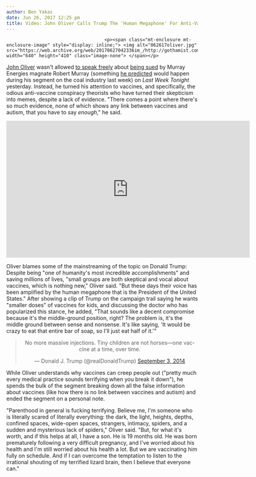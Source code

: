 ```yaml
---
author: Ben Yakas
date: Jun 26, 2017 12:25 pm
title: Video: John Oliver Calls Trump The 'Human Megaphone' For Anti-Vaccine Conspiracies
---
```


	
										<p><span class="mt-enclosure mt-enclosure-image" style="display: inline;"> <img alt="062617oliver.jpg" src="https://web.archive.org/web/20170627042336im_/http://gothamist.com/attachments/byakas/062617oliver.jpg" width="640" height="410" class="image-none"> </span></p>

<p><a href="https://web.archive.org/web/20170627042336/http://gothamist.com/tags/johnoliver">John Oliver</a> wasn&apos;t allowed <a href="https://web.archive.org/web/20170627042336/http://www.thedailybeast.com/john-oliver-muzzled-by-lawyers-wont-address-republican-coal-kings-lawsuit-on-last-week-tonight">to speak freely</a> about <a href="https://web.archive.org/web/20170627042336/http://gothamist.com/2017/06/23/king_of_coal_suing_john_oliver_afte.php">being sued</a> by Murray Energies magnate Robert Murray (something <a href="https://web.archive.org/web/20170627042336/http://gothamist.com/2017/06/19/video_john_oliver_coal.php">he predicted</a> would happen during his segment on the coal industry last week) on <em>Last Week Tonight</em> yesterday. Instead, he turned his attention to vaccines, and specifically, the odious anti-vaccine conspiracy theorists who have turned their skepticism into memes, despite a lack of evidence. &quot;There comes a point where there&apos;s so much evidence, none of which shows any link between vaccines and autism, that you have to say <em>enough</em>,&quot; he said.</p>

<p><iframe width="640" height="360" src="https://web.archive.org/web/20170627042336if_/https://www.youtube.com/embed/7VG_s2PCH_c" frameborder="0" allowfullscreen></iframe></p>

<p>Oliver blames some of the mainstreaming of the topic on Donald Trump: Despite being &quot;one of humanity&apos;s most incredible accomplishments&quot; and saving millions of lives, &quot;small groups are both skeptical and vocal about vaccines, which is nothing new,&quot; Oliver said. &quot;But these days their voice has been amplified by the human megaphone that is the President of the United States.&quot; After showing a clip of Trump on the campaign trail saying he wants &quot;smaller doses&quot; of vaccines for kids, and discussing the doctor who has popularized this stance, he added, &quot;That sounds like a decent compromise because it&apos;s the middle-ground position, right? The problem is, it&apos;s the middle ground between sense and nonsense. It&apos;s like saying, &apos;It would be crazy to eat that entire bar of soap, so I&apos;ll just eat half of it.&apos;&quot;</p>

<center><blockquote class="twitter-tweet" data-lang="en"><p lang="en" dir="ltr">No more massive injections. Tiny children are not horses&#x2014;one vaccine at a time, over time.</p>&#x2014; Donald J. Trump (@realDonaldTrump) <a href="https://web.archive.org/web/20170627042336/https://twitter.com/realDonaldTrump/status/507158396051927041">September 3, 2014</a></blockquote>
<script async src="//web.archive.org/web/20170627042336js_/http://platform.twitter.com/widgets.js" charset="utf-8"></script></center>

<p>While Oliver understands why vaccines can creep people out (&quot;pretty much every medical practice sounds terrifying when you break it down&quot;), he spends the bulk of the segment breaking down all the false information about vaccines (like how there is no link between vaccines and autism) and ended the segment on a personal note.</p>

<p>&quot;Parenthood in general is fucking terrifying. Believe me, I&apos;m someone who is literally scared of literally everything: the dark, the light, heights, depths, confined spaces, wide-open spaces, strangers, intimacy, spiders, and a sudden and mysterious lack of spiders,&quot; Oliver said. &quot;But, for what it&apos;s worth, and if this helps at all, I have a son. He is 19 months old. He was born prematurely following a very difficult pregnancy, and I&apos;ve worried about his health and I&apos;m still worried about his health a lot. But we are vaccinating him fully on schedule. And if I can overcome the temptation to listen to the irrational shouting of my terrified lizard brain, then I believe that everyone can.&quot;</p>					
										
									
				
